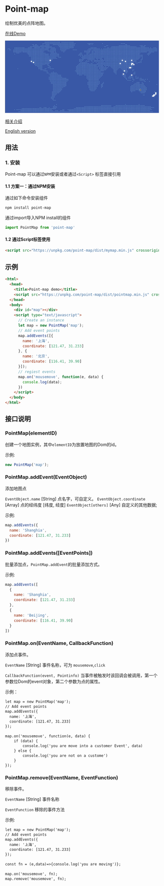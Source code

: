 # Point-map

绘制优美的点阵地图。

[在线Demo](https://zmofei.github.io/point-map/dist/)

![bannber](doc/img/banner.gif)

[相关介绍](https://www.zhuwenlong.com/blog/article/5d68d93223d760b4bf736014)

[English version](README.md)

## 用法

### 1. 安装

Point-map 可以通过`NPM`安装或者通过`<Script>` 标签直接引用

#### 1.1 方案一：通过NPM安装

通过如下命令安装组件

```bash
npm install point-map
```

通过import导入NPM install的组件

```javascript
import PointMap from 'point-map'
```

#### 1.2 通过Script标签使用

```html
<script src="https://unpkg.com/point-map/dist/mymap.min.js" crossorigin></script>
```


## 示例

```html
<html>
  <head>
    <title>Point-map demo</title>
    <script src="https://unpkg.com/point-map/dist/pointmap.min.js" crossorigin></script>
  </head>
  <body>
    <div id="map"></div>
    <script type="text/javascript">
      // Create an instance
      let map = new PointMap('map');
      // Add event points 
      map.addEvents([{
        name: '上海',
        coordinate: [121.47, 31.233]
      }, {
        name: '北京',
        coordinate: [116.41, 39.90]
      }]);
      // regiest events
      map.on('mousemove', function(e, data) {
        console.log(data);
      })
    </script>
  </body>
</html>
```

## 接口说明

### PointMap(elementID)

创建一个地图实例，其中`elementID`为放置地图的Dom的id。

示例:

```javascript
new PointMap('map');
```

### PointMap.addEvent(EventObject)

添加地图点

`EventObject.name` [String] 点名字，可自定义。
`EventObject.coordinate` [Array]  点的经纬度 [纬度, 经度]
`EventObject[others]` [Any] 自定义的其他数据;

示例:

```javascript
map.addEvents({
  name: 'Shanghia',
  coordinate: [121.47, 31.233]
})
```


### PointMap.addEvents([EventPoints])

批量添加点，`PointMap.addEvent`的批量添加方式。

示例:

```javascript
map.addEvents([
  {
    name: 'Shanghia',
    coordinate: [121.47, 31.233]
  },
  {
    name: 'Beijing',
    coordinate: [116.41, 39.90]
  }
])
```

### PointMap.on(EventName, CallbackFunction)

添加点事件。

`EventName` [String] 事件名称，可为 `mousemove`,`click`

`CallbackFunction(event, Pointinfo)` 当事件被触发时该回调会被调用，第一个参数位Dom的event对象，第二个参数为点的属性。

示例：

```
let map = new PointMap('map');
// Add event points 
map.addEvents({
  name: '上海',
  coordinate: [121.47, 31.233]
});

map.on('mousemove', function(e, data) {
    if (data) {
        console.log('you are move into a customer Event', data)
    } else {
        console.log('you are not on a custome')
    }
});
```


### PointMap.remove(EventName, EventFunction)

移除事件。

`EventName` [String] 事件名称

`EventFunction` 移除的事件方法

示例:

```
let map = new PointMap('map');
// Add event points 
map.addEvents({
  name: '上海',
  coordinate: [121.47, 31.233]
});

const fn = (e,data)=>{console.log('you are moving')};

map.on('mousemove', fn);
map.remove('mousemove', fn);
```
